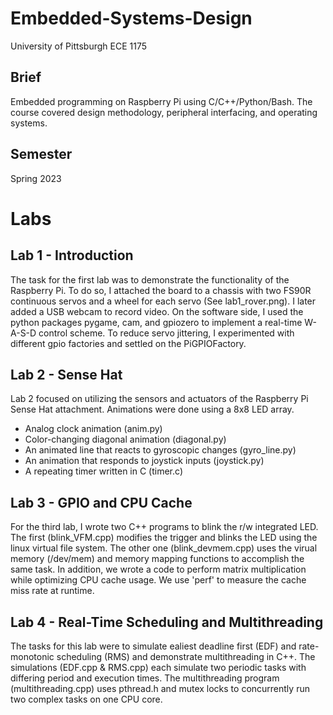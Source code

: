 # Embedded-Systems-Design
University of Pittsburgh ECE 1175

## Brief
Embedded programming on Raspberry Pi using C/C++/Python/Bash. The course covered design methodology, peripheral interfacing, and operating systems.

## Semester
Spring 2023

# Labs
## Lab 1 - Introduction
The task for the first lab was to demonstrate the functionality of the Raspberry Pi. To do so, I attached the board to a chassis with two FS90R continuous servos and a wheel for each servo (See lab1_rover.png). I later added a USB webcam to record video. On the software side, I used the python packages pygame, cam, and gpiozero to implement a real-time W-A-S-D control scheme. To reduce servo jittering, I experimented with different gpio factories and settled on the PiGPIOFactory.
## Lab 2 - Sense Hat
Lab 2 focused on utilizing the sensors and actuators of the Raspberry Pi Sense Hat attachment. Animations were done using a 8x8 LED array.
* Analog clock animation (anim.py)
* Color-changing diagonal animation (diagonal.py)
* An animated line that reacts to gyroscopic changes (gyro_line.py)
* An animation that responds to joystick inputs (joystick.py)
* A repeating timer written in C (timer.c)
## Lab 3 - GPIO and CPU Cache
For the third lab, I wrote two C++ programs to blink the r/w integrated LED. The first (blink_VFM.cpp) modifies the trigger and blinks the LED using the linux virtual file system. The other one (blink_devmem.cpp) uses the virual memory (/dev/mem) and memory mapping functions to accomplish the same task. In addition, we wrote a code to perform matrix multiplication while optimizing CPU cache usage. We use 'perf' to measure the cache miss rate at runtime.
## Lab 4 - Real-Time Scheduling and Multithreading
The tasks for this lab were to simulate ealiest deadline first (EDF) and rate-monotonic scheduling (RMS) and demonstrate multithreading in C++. The simulations (EDF.cpp & RMS.cpp) each simulate two periodic tasks with differing period and execution times. The multithreading program (multithreading.cpp) uses pthread.h and mutex locks to concurrently run two complex tasks on one CPU core.
